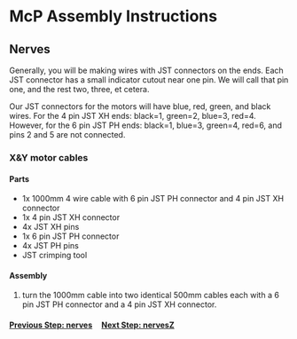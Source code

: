 # McP Assembly Instructions

## Nerves

Generally, you will be making wires with JST connectors on the ends.  Each JST connector has a small indicator cutout near one pin.  We will call that pin one, and the rest two, three, et cetera.  

Our JST connectors for the motors will have blue, red, green, and black wires.  For the 4 pin JST XH ends: black=1, green=2, blue=3, red=4.  However, for the 6 pin JST PH ends: black=1, blue=3, green=4, red=6, and pins 2 and 5 are not connected.

### X&Y motor cables
 


#### Parts  

* 1x 1000mm 4 wire cable with 6 pin JST PH connector and 4 pin JST XH connector
* 1x 4 pin JST XH connector
* 4x JST XH pins
* 1x 6 pin JST PH connector
* 4x JST PH pins
* JST crimping tool

#### Assembly

1. turn the 1000mm cable into two identical 500mm cables each with a 6 pin JST PH connector and a 4 pin JST XH connector.
#### [Previous Step: nerves](nerves.md) &nbsp;&nbsp;&nbsp; [Next Step: nervesZ](nervesZ.md)


